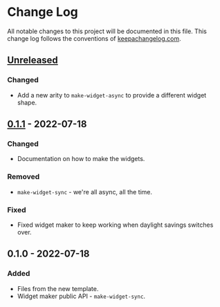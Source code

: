 # Change Log
All notable changes to this project will be documented in this file. This change log follows the conventions of [keepachangelog.com](http://keepachangelog.com/).

## [Unreleased]
### Changed
- Add a new arity to `make-widget-async` to provide a different widget shape.

## [0.1.1] - 2022-07-18
### Changed
- Documentation on how to make the widgets.

### Removed
- `make-widget-sync` - we're all async, all the time.

### Fixed
- Fixed widget maker to keep working when daylight savings switches over.

## 0.1.0 - 2022-07-18
### Added
- Files from the new template.
- Widget maker public API - `make-widget-sync`.

[Unreleased]: https://sourcehost.site/your-name/eclinic_web_app/compare/0.1.1...HEAD
[0.1.1]: https://sourcehost.site/your-name/eclinic_web_app/compare/0.1.0...0.1.1

